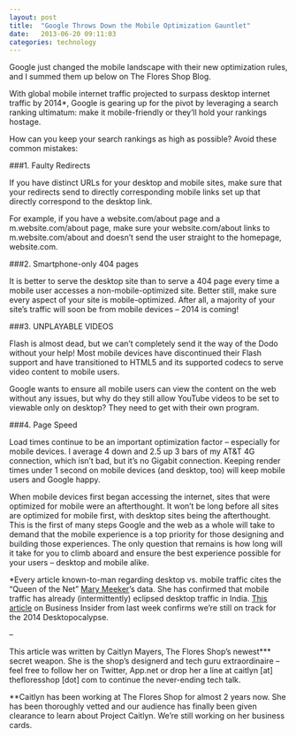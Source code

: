 ```yaml
---
layout: post
title:  "Google Throws Down the Mobile Optimization Gauntlet"
date:   2013-06-20 09:11:03
categories: technology
---
```


Google just changed the mobile landscape with their new optimization rules, and I summed them up below on The Flores Shop Blog.

With global mobile internet traffic projected to surpass desktop internet traffic by 2014*, Google is gearing up for the pivot by leveraging a search ranking ultimatum: make it mobile-friendly or they’ll hold your rankings hostage.

How can you keep your search rankings as high as possible? Avoid these common mistakes:


###1. Faulty Redirects

If you have distinct URLs for your desktop and mobile sites, make sure that your redirects send to directly corresponding mobile links set up that directly correspond to the desktop link.

For example, if you have a website.com/about page and a m.website.com/about page, make sure your website.com/about links to m.website.com/about and doesn’t send the user straight to the homepage, website.com.

###2. Smartphone-only 404 pages

It is better to serve the desktop site than to serve a 404 page every time a mobile user accesses a non-mobile-optimized site. Better still, make sure every aspect of your site is mobile-optimized. After all, a majority of your site’s traffic will soon be from mobile devices – 2014 is coming!

###3. UNPLAYABLE VIDEOS

Flash is almost dead, but we can’t completely send it the way of the Dodo without your help! Most mobile devices have discontinued their Flash support and have transitioned to HTML5 and its supported codecs to serve video content to mobile users.

Google wants to ensure all mobile users can view the content on the web without any issues, but why do they still allow YouTube videos to be set to viewable only on desktop? They need to get with their own program.

###4. Page Speed

Load times continue to be an important optimization factor – especially for mobile devices. I average 4 down and 2.5 up 3 bars of my AT&T 4G connection, which isn’t bad, but it’s no Gigabit connection. Keeping render times under 1 second on mobile devices (and desktop, too) will keep mobile users and Google happy.

When mobile devices first began accessing the internet, sites that were optimized for mobile were an afterthought. It won’t be long before all sites are optimized for mobile first, with desktop sites being the afterthought. This is the first of many steps Google and the web as a whole will take to demand that the mobile experience is a top priority for those designing and building those experiences. The only question that remains is how long will it take for you to climb aboard and ensure the best experience possible for your users – desktop and mobile alike.

*Every article known-to-man regarding desktop vs. mobile traffic cites the “Queen of the Net” [Mary Meeker](http://www.kpcb.com/partner/mary-meeker)’s data. She has confirmed that mobile traffic has already (intermittently) eclipsed desktop traffic in India. [This article](http://www.businessinsider.com/mobile-will-eclipse-desktop-by-2014-2012-6) on Business Insider from last week confirms we’re still on track for the 2014 Desktopocalypse.

–

This article was written by Caitlyn Mayers, The Flores Shop’s newest*** secret weapon. She is the shop’s designerd and tech guru extraordinaire – feel free to follow her on Twitter, App.net or drop her a line at caitlyn [at] thefloresshop [dot] com to continue the never-ending tech talk.

**Caitlyn has been working at The Flores Shop for almost 2 years now. She has been thoroughly vetted and our audience has finally been given clearance to learn about Project Caitlyn. We’re still working on her business cards.